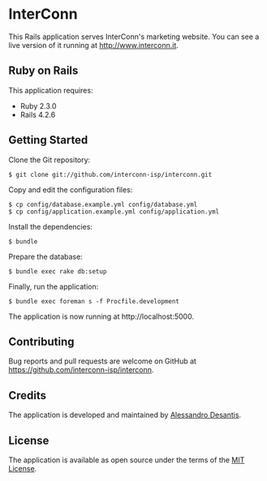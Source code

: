 # InterConn

This Rails application serves InterConn's marketing website. You can see a live
version of it running at http://www.interconn.it.

Ruby on Rails
-------------

This application requires:

- Ruby 2.3.0
- Rails 4.2.6

Getting Started
---------------

Clone the Git repository:

```console
$ git clone git://github.com/interconn-isp/interconn.git
```

Copy and edit the configuration files:

```console
$ cp config/database.example.yml config/database.yml
$ cp config/application.example.yml config/application.yml
```

Install the dependencies:

```console
$ bundle
```

Prepare the database:

```console
$ bundle exec rake db:setup
```

Finally, run the application:

```console
$ bundle exec foreman s -f Procfile.development
```

The application is now running at http://localhost:5000.

Contributing
------------

Bug reports and pull requests are welcome on GitHub at
https://github.com/interconn-isp/interconn.

Credits
-------

The application is developed and maintained by [Alessandro Desantis](https://github.com/alessandro1997).

License
-------

The application is available as open source under the terms of the
[MIT License](http://opensource.org/licenses/MIT).
